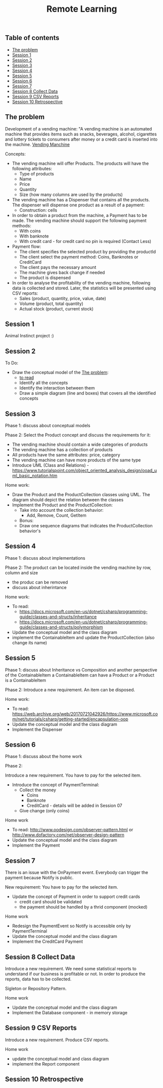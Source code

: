 <p align="center">
  
  <h1 align="center">Remote Learning</h1>
</p>

<br>

## Table of contents

- [The problem](#the-problem)
- [Session 1](#session-1)
- [Session 2](#session-2)
- [Session 3](#session-3)
- [Session 4](#session-4)
- [Session 5](#session-5)
- [Session 6](#session-6)
- [Session 7](#session-7)
- [Session 8 Collect Data](#session-8)
- [Session 9 CSV Reports](#session-9)
- [Session 10 Retrospective](#session-10)

## The problem

Development of a vending machine: "A vending machine is an automated machine that provides items such as snacks, beverages, alcohol, cigarettes and lottery tickets to consumers after money or a credit card is inserted into the machine.
[Vending Manchine](https://en.wikipedia.org/wiki/Vending_machine)

Concepts:
- The vending machine will offer Products. The products will have the following attributes:
   - Type of products
   - Name
   - Price
   - Quantity
   - Size (how many columns are used by the products)
- The vending machine has a Dispenser that contains all the products. The dispenser will dispense one product as a result of a payment:
   - Construction: cells
- In order to obtain a product from the machine, a Payment has to be made. The vending machine should support the following payment methods:
   - With coins
   - With banknote
   - With credit card - for credit card no pin is required (Contact Less)
- Payment flow:
   - The client specifies the selected product by providing the productId
   - The client select the payment method: Coins, Banknotes or CreditCard
   - The client pays the necessary amount
   - The machine gives back change if needed
   - The product is dispensed
- In order to analyse the profitability of the vending machine, following data is collected and stored. Later, the statistics will be presented using CSV reports:
   - Sales (product, quantity, price, value, date)
   - Volume (product, total quantity)
   - Actual stock (product, current stock)
 

## Session 1

Animal Instinct project :)

## Session 2

To Do:
- Draw the conceptual model of the [The problem](#the-problem):
  - [to read](http://www.cs.toronto.edu/~jm/340S/PDF2/CM2.pdf)
  - Identify all the concepts
  - Identify the interaction between them
  - Draw a simple diagram (line and boxes) that covers all the identified concepts
 
## Session 3

Phase 1: discuss about conceptual models

Phase 2: Select the Product concept and discuss the requirements for it:

 - The vending machine should contain a wide categories of products
 - The vending machine has a collection of products
 - All products have the same attributes: price, category
 - The vending machine can have more products of the same type
 - Introduce UML (Class and Relations) - https://www.tutorialspoint.com/object_oriented_analysis_design/ooad_uml_basic_notation.htm

Home work:
 - Draw the Product and the ProductCollection classes using UML. The diagram should depict the relation between the classes
 - Implement the Product and the ProductCollection:
    - Take into account the collection behavior:
      - Add, Remove, Count, GetItem
    - Bonus:
     - Draw one sequence diagrams that indicates the ProductCollection behavior's

## Session 4

Phase 1: discuss about implementations

Phase 2: The product can be located inside the vending machine by row, column and size

 - the produc can be removed
 - discuss about inherintance
 
 Home work:
 
  - To read:
    - https://docs.microsoft.com/en-us/dotnet/csharp/programming-guide/classes-and-structs/inheritance
    - https://docs.microsoft.com/en-us/dotnet/csharp/programming-guide/classes-and-structs/polymorphism
  - Update the conceptual model and the class diagram
  - implement the ContainableItem and update the ProductCollection (also change its name)
## Session 5

Phase 1: discuss about Inheritance vs Composition and another perspective of the ContainableItem
a ContainableItem can have a Product or a Product is a ContainableItem

Phase 2:
Introduce a new requirement. An item can be disposed.

Home work:
 - To read:  https://web.archive.org/web/20170721042926/https://www.microsoft.com/net/tutorials/csharp/getting-started/encapsulation-oop
 - Update the conceptual model and the class diagram
 - Implement the Dispenser
## Session 6

Phase 1: discuss about the home work

Phase 2:

Introduce a new requirement. You have to pay for the selected item.

 - Introduce the concept of PaymentTerminal:
   - Collect the money
      - Coins
      - Banknote
      - CreditCard - details will be added in Session 07
   - Give change (only coins)
   
 Home work
 
  - To read: http://www.oodesign.com/observer-pattern.html or http://www.dofactory.com/net/observer-design-pattern
  - Update the conceptual model and the class diagram
  - Implement the Payment

## Session 7
There is an issue with the OnPayment event. Everybody can trigger the payment because Notify is public.

New requirement: You have to pay for the selected item.
 - Update the concept of Payment in order to support credit cards
   - credit card should be validated
   - the payment should be handled by a thrid component (mocked)

Home work
  - Redesign the PaymentEvent so Notify is accessible only by PaymentTerminal
  - Update the conceptual model and the class diagram
  - Implement the CreditCard Payment
## Session 8 Collect Data
Introduce a new requirement. We need some statistical reports to understand if our business is profitable or not. In order to produce the reports, data has to be collected.

Sigleton or Repository Pattern.

Home work
 - Update the conceptual model and the class diagram
 - Implement the Database component - in memory storage

## Session 9 CSV Reports
Introduce a new requirement. Produce CSV reports.

Home work
 - update the conceptual model and class diagram
 - implement the Report component
## Session 10 Retrospective
